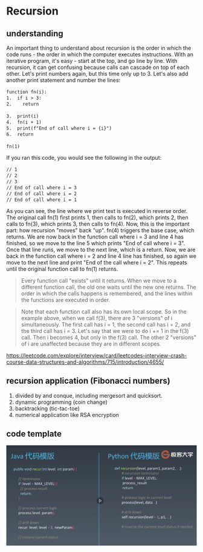 # Recursion

## understanding

An important thing to understand about recursion is the order in which the code runs - the order in which the computer executes instructions. With an iterative program, it's easy - start at the top, and go line by line. With recursion, it can get confusing because calls can cascade on top of each other. Let's print numbers again, but this time only up to 3. Let's also add another print statement and number the lines:

    function fn(i):
    1.  if i > 3:
    2.    return
    
    3.  print(i)
    4.  fn(i + 1)
    5.  print(f"End of call where i = {i}")
    6.  return
    
    fn(1)

If you ran this code, you would see the following in the output:

    // 1
    // 2
    // 3
    // End of call where i = 3
    // End of call where i = 2
    // End of call where i = 1

As you can see, the line where we print text is executed in reverse order. The original call fn(1) first prints 1, then calls to fn(2), which prints 2, then calls to fn(3), which prints 3, then calls to fn(4). Now, this is the important part: how recursion "moves" back "up". fn(4) triggers the base case, which returns. We are now back in the function call where i = 3 and line 4 has finished, so we move to the line 5 which prints "End of call where i = 3". Once that line runs, we move to the next line, which is a return. Now, we are back in the function call where i = 2 and line 4 line has finished, so again we move to the next line and print "End of the call where i = 2". This repeats until the original function call to fn(1) returns.

> Every function call "exists" until it returns. When we move to a different function call, the old one waits until the new one returns. The order in which the calls happens is remembered, and the lines within the functions are executed in order.

> Note that each function call also has its own local scope. So in the example above, when we call f(3), there are 3 "versions" of i simultaneously. The first call has i = 1, the second call has i = 2, and the third call has i = 3. Let's say that we were to do i += 1 in the f(3) call. Then i becomes 4, but only in the f(3) call. The other 2 "versions" of i are unaffected because they are in different scopes.

https://leetcode.com/explore/interview/card/leetcodes-interview-crash-course-data-structures-and-algorithms/715/introduction/4655/


## recursion application (Fibonacci numbers)

1. divided by and conque, including mergesort and quicksort.
2. dynamic programming (coin change)
3. backtracking (tic-tac-toe)
4. numerical application like RSA encryption 

## code template

![image](img/recursion-template.png)


